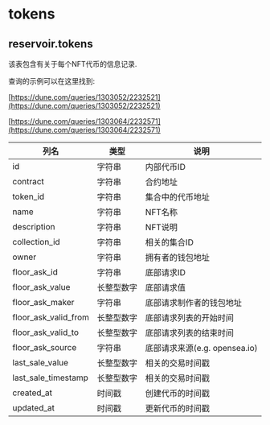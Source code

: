 # tokens

## **reservoir.tokens**

该表包含有关于每个NFT代币的信息记录.

查询的示例可以在这里找到:

[https://dune.com/queries/1303052/2232521](https://dune.com/queries/1303052/2232521)

[https://dune.com/queries/1303064/2232571](https://dune.com/queries/1303064/2232571)

| **列名**         | **类型**  | **说明**                    |
|-------------------------|-----------|------------------------------------|
| id                      | 字符串    | 内部代币ID                  |
| contract                | 字符串    | 合约地址                   |
| token\_id               | 字符串    | 集合中的代币地址  |
| name                    | 字符串    | NFT名称                           |
| description             | 字符串    | NFT说明                    |                                                                                         |
| collection\_id          | 字符串    | 相关的集合ID           |
| owner                   | 字符串    | 拥有者的钱包地址               |
| floor\_ask\_id          | 字符串    | 底部请求ID                       |
| floor\_ask\_value       | 长整型数字    | 底部请求值                   |
| floor\_ask\_maker       | 字符串    | 底部请求制作者的钱包地址     |
| floor\_ask\_valid\_from | 长整型数字    | 底部请求列表的开始时间       |
| floor\_ask\_valid\_to   | 长整型数字    | 底部请求列表的结束时间         |
| floor\_ask\_source      | 字符串    | 底部请求来源(e.g. opensea.io) |
| last\_sale\_value       | 长整型数字    | 相关的交易时间戳   |   
| last\_sale\_timestamp   | 长整型数字    | 相关的交易时间戳   |   
| created\_at             | 时间戳 | 创建代币的时间戳    |
| updated\_at             | 时间戳 | 更新代币的时间戳   |                                                                          |
